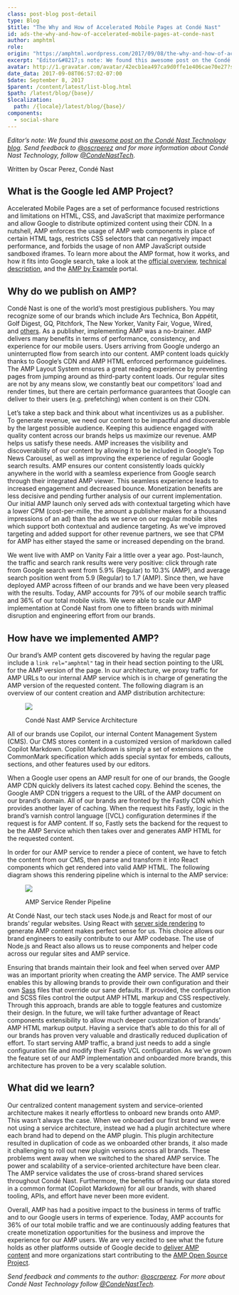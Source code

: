 ```yaml
---
class: post-blog post-detail
type: Blog
$title: "The Why and How of Accelerated Mobile Pages at Condé Nast"
id: ads-the-why-and-how-of-accelerated-mobile-pages-at-conde-nast
author: amphtml
role: 
origin: "https://amphtml.wordpress.com/2017/09/08/the-why-and-how-of-accelerated-mobile-pages-at-conde-nast/amp/"
excerpt: "Editor&#8217;s note: We found this awesome post on the Condé Nast Technology blog. Send feedback to @oscrperez and for more information about Condé Nast Technology, follow @CondeNastTech. Written by Oscar Perez, Condé Nast What is the Google led AMP Project? Accelerated Mobile Pages are a set of performance focused restrictions and limitations on HTML, CSS, and [&#8230;]"
avatar: http://1.gravatar.com/avatar/42ecb1ea497ca9d0ffe1e406cae70e27?s=96&d=identicon&r=G
date_data: 2017-09-08T06:57:02-07:00
$date: September 8, 2017
$parent: /content/latest/list-blog.html
$path: /latest/blog/{base}/
$localization:
  path: /{locale}/latest/blog/{base}/
components:
  - social-share
---
```


<div class="amp-wp-article-content">
<p><em>Editor&#8217;s note: We found this <a href="https://technology.condenast.com/story/the-why-and-how-of-google-amp-at-conde-nast/amp">awesome post on the Condé Nast Technology blog</a>. Send feedback to <a href="https://twitter.com/oscrperez">@oscrperez</a> and for more information about Condé Nast Technology, follow <a href="https://twitter.com/CondeNastTech">@CondeNastTech</a>.</em></p>
<p >Written by Oscar Perez, Condé Nast</p>
<h2>What is the Google led AMP Project?</h2>
<p>Accelerated Mobile Pages are a set of performance focused restrictions and limitations on HTML, CSS, and JavaScript that maximize performance and allow Google to distribute optimized content using their CDN. In a nutshell, AMP enforces the usage of AMP web components in place of certain HTML tags, restricts CSS selectors that can negatively impact performance, and forbids the usage of non AMP JavaScript outside sandboxed iframes. To learn more about the AMP format, how it works, and how it fits into Google search, take a look at the <a href="https://www.ampproject.org/learn/overview/" target="_blank" rel="noopener">official overview</a>, <a href="https://www.ampproject.org/learn/about-how/" target="_blank" rel="noopener">technical description</a>, and the <a href="https://ampbyexample.com/" target="_blank" rel="noopener">AMP by Example</a> portal.</p>
<h2>Why do we publish on AMP?</h2>
<p>Condé Nast is one of the world’s most prestigious publishers. You may recognize some of our brands which include Ars Technica, Bon Appétit, Golf Digest, GQ, Pitchfork, The New Yorker, Vanity Fair, Vogue, Wired, and <a href="http://www.condenast.com/brands/" target="_blank" rel="noopener">others</a>. As a publisher, implementing AMP was a no-brainer. AMP delivers many benefits in terms of performance, consistency, and experience for our mobile users. Users arriving from Google undergo an uninterrupted flow from search into our content. AMP content loads quickly thanks to Google’s CDN and AMP HTML enforced performance guidelines. The AMP Layout System ensures a great reading experience by preventing pages from jumping around as third-party content loads. Our regular sites are not by any means slow, we constantly beat our competitors’ load and render times, but there are certain performance guarantees that Google can deliver to their users (e.g. prefetching) when content is on their CDN.</p>
<p>Let’s take a step back and think about what incentivizes us as a publisher. To generate revenue, we need our content to be impactful and discoverable by the largest possible audience. Keeping this audience engaged with quality content across our brands helps us maximize our revenue. AMP helps us satisfy these needs. AMP increases the visibility and discoverability of our content by allowing it to be included in Google’s Top News Carousel, as well as improving the experience of regular Google search results. AMP ensures our content consistently loads quickly anywhere in the world with a seamless experience from Google search through their integrated AMP viewer. This seamless experience leads to increased engagement and decreased bounce. Monetization benefits are less decisive and pending further analysis of our current implementation. Our initial AMP launch only served ads with contextual targeting which have a lower CPM (cost-per-mille, the amount a publisher makes for a thousand impressions of an ad) than the ads we serve on our regular mobile sites which support both contextual and audience targeting. As we’ve improved targeting and added support for other revenue partners, we see that CPM for AMP has either stayed the same or increased depending on the brand.</p>
<p>We went live with AMP on Vanity Fair a little over a year ago. Post-launch, the traffic and search rank results were very positive: click through rate from Google search went from 5.9% (Regular) to 10.3% (AMP), and average search position went from 5.9 (Regular) to 1.7 (AMP). Since then, we have deployed AMP across fifteen of our brands and we have been very pleased with the results. Today, AMP accounts for 79% of our mobile search traffic and 36% of our total mobile visits. We were able to scale our AMP implementation at Condé Nast from one to fifteen brands with minimal disruption and engineering effort from our brands.</p>
<h2>How have we implemented AMP?</h2>
<p>Our brand’s AMP content gets discovered by having the regular page include a <code>link rel="amphtml"</code> tag in their head section pointing to the URL for the AMP version of the page. In our architecture, we proxy traffic for AMP URLs to our internal AMP service which is in charge of generating the AMP version of the requested content. The following diagram is an overview of our content creation and AMP distribution architecture:</p>
<figure class="embed image-embed-component " ><img class=" aligncenter" src="https://media.condenast.io/photos/59a57e16cf742825d0b02891/master/w_768/AMP-Arch.png" /><figcaption class="caption">
<div class="wrapper">
<p>Condé Nast AMP Service Architecture</p>
</div>
</figcaption></figure>
<p>
All of our brands use Copilot, our internal Content Management System (CMS). Our CMS stores content in a customized version of markdown called Copilot Markdown. Copilot Markdown is simply a set of extensions on the CommonMark specification which adds special syntax for embeds, callouts, sections, and other features used by our editors.</p>
<p>When a Google user opens an AMP result for one of our brands, the Google AMP CDN quickly delivers its latest cached copy. Behind the scenes, the Google AMP CDN triggers a request to the URL of the AMP document on our brand’s domain. All of our brands are fronted by the Fastly CDN which provides another layer of caching. When the request hits Fastly, logic in the brand’s varnish control language ([VCL) configuration determines if the request is for AMP content. If so, Fastly sets the backend for the request to be the AMP Service which then takes over and generates AMP HTML for the requested content.</p>
<p>In order for our AMP service to render a piece of content, we have to fetch the content from our CMS, then parse and transform it into React components which get rendered into valid AMP HTML. The following diagram shows this rendering pipeline which is internal to the AMP service:</p>
<figure class="embed image-embed-component " ><img class=" aligncenter" src="https://media.condenast.io/photos/59a57e3dcf742825d0b02893/master/w_768/AMP-Pipeline.png" /><figcaption class="caption">
<div class="wrapper">
<p>AMP Service Render Pipeline</p>
</div>
</figcaption></figure>
<p>
At Condé Nast, our tech stack uses Node.js and React for most of our brands’ regular websites. Using React with <a href="https://facebook.github.io/react/docs/react-dom-server.html" target="_blank" rel="noopener">server side rendering</a> to generate AMP content makes perfect sense for us. This choice allows our brand engineers to easily contribute to our AMP codebase. The use of Node.js and React also allows us to reuse components and helper code across our regular sites and AMP service.</p>
<p>Ensuring that brands maintain their look and feel when served over AMP was an important priority when creating the AMP service. The AMP service enables this by allowing brands to provide their own configuration and their own <a href="http://sass-lang.com/" target="_blank" rel="noopener">Sass</a> files that override our sane defaults. If provided, the configuration and SCSS files control the output AMP HTML markup and CSS respectively. Through this approach, brands are able to toggle features and customize their design. In the future, we will take further advantage of React components extensibility to allow much deeper customization of brands’ AMP HTML markup output. Having a service that’s able to do this for all of our brands has proven very valuable and drastically reduced duplication of effort. To start serving AMP traffic, a brand just needs to add a single configuration file and modify their Fastly VCL configuration. As we’ve grown the feature set of our AMP implementation and onboarded more brands, this architecture has proven to be a very scalable solution.</p>
<h2>What did we learn?</h2>
<p>Our centralized content management system and service-oriented architecture makes it nearly effortless to onboard new brands onto AMP. This wasn’t always the case. When we onboarded our first brand we were not using a service architecture, instead we had a plugin architecture where each brand had to depend on the AMP plugin. This plugin architecture resulted in duplication of code as we onboarded other brands, it also made it challenging to roll out new plugin versions across all brands. These problems went away when we switched to the shared AMP service. The power and scalability of a service-oriented architecture have been clear. The AMP service validates the use of cross-brand shared services throughout Condé Nast. Furthermore, the benefits of having our data stored in a common format (Copilot Markdown) for all our brands, with shared tooling, APIs, and effort have never been more evident.</p>
<p>Overall, AMP has had a positive impact to the business in terms of traffic and to our Google users in terms of experience. Today, AMP accounts for 36% of our total mobile traffic and we are continuously adding features that create monetization opportunities for the business and improve the experience for our AMP users. We are very excited to see what the future holds as other platforms outside of Google decide to <a href="https://www.ampproject.org/latest/blog/turbocharging-amp/" target="_blank" rel="noopener">deliver AMP content</a> and more organizations start contributing to the <a href="https://github.com/ampproject" target="_blank" rel="noopener">AMP Open Source Project</a>.</p>
<p><em>Send feedback and comments to the author: <a href="https://twitter.com/oscrperez" target="_blank" rel="noopener">@oscrperez</a>. For more about Condé Nast Technology follow <a href="https://twitter.com/CondeNastTech" target="_blank" rel="noopener">@CondeNastTech</a>.</em></p><br />  
</div>

